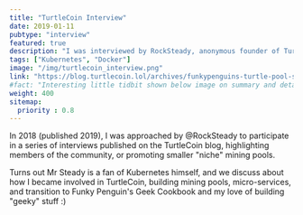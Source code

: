 ```yaml
---
title: "TurtleCoin Interview"
date: 2019-01-11
pubtype: "interview"
featured: true
description: "I was interviewed by RockSteady, anonymous founder of TurtleCoin, geeking out mining pools and micro-services"
tags: ["Kubernetes", "Docker"]
image: "/img/turtlecoin_interview.png"
link: "https://blog.turtlecoin.lol/archives/funkypenguins-turtle-pool-secrets/"
#fact: "Interesting little tidbit shown below image on summary and detail page"
weight: 400
sitemap:
  priority : 0.8
---
```


In 2018 (published 2019), I was approached by @RockSteady to participate in a series of interviews published on the TurtleCoin blog, highlighting members of the community, or promoting smaller "niche" mining pools.

Turns out Mr Steady is a fan of Kubernetes himself, and we discuss about how I became involved in TurtleCoin, building mining pools, micro-services, and transition to Funky Penguin's Geek Cookbook and my love of building "geeky" stuff :)
